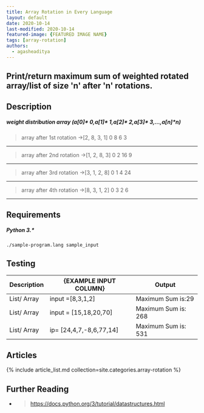 ```yaml
---
title: Array Rotation in Every Language
layout: default
date: 2020-10-14
last-modified: 2020-10-14
featured-image: {FEATURED IMAGE NAME}
tags: [array-rotation]
authors:
  - agasheaditya
---
```


## Print/return maximum sum of weighted rotated array/list of size 'n' after 'n' rotations.
## Description

##### weight distribution array (a[0]* 0,a[1]* 1,a[2]* 2,a[3]* 3,...,a[n]*n)
 > array after 1st rotation ->[2, 8, 3, 1]
                                            0
                                            8
                                            6
                                            3
-----------------------------------------------
 > array after 2nd rotation ->[1, 2, 8, 3]
                                            0
                                            2
                                            16
                                            9
------------------------------------------------
 > array after 3rd rotation ->[3, 1, 2, 8]
                                            0
                                            1
                                            4
                                            24
------------------------------------------------
 > array after 4th rotation ->[8, 3, 1, 2]
                                            0
                                            3
                                            2
                                            6
------------------------------------------------

## Requirements

##### Python 3.* 

```shell
./sample-program.lang sample_input
```

## Testing

| Description | {EXAMPLE INPUT COLUMN} | Output             |
| ----------- | ---------------------- | ------------------ |
| List/ Array |    input =[8,3,1,2]    | Maximum Sum is:29  |
| List/ Array |  input = [15,18,20,70] | Maximum Sum is: 268|
| List/ Array |ip= [24,4,7,-8,6,77,14] | Maximum Sum is: 531|

## Articles

{% include article_list.md collection=site.categories.array-rotation %}

## Further Reading

- > https://docs.python.org/3/tutorial/datastructures.html
